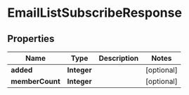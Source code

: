 
# EmailListSubscribeResponse

## Properties
Name | Type | Description | Notes
------------ | ------------- | ------------- | -------------
**added** | **Integer** |  |  [optional]
**memberCount** | **Integer** |  |  [optional]



